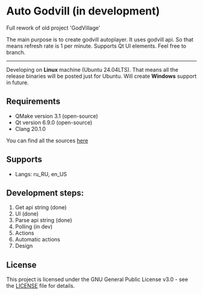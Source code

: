 # Auto Godvill (in development)

Full rework of old project 'GodVillage'

The main purpose is to create godvill autoplayer. It uses godvill api. So that means refresh rate is 1 per minute. Supports Qt UI elements. Feel free to branch.

---

Developing on **Linux** machine (Ubuntu 24.04LTS). That means all the release binaries will be posted just for Ubuntu. Will create **Windows** support in future.

## Requirements

* QMake version 3.1 (open-source)
* Qt version 6.9.0 (open-source)
* Clang 20.1.0

You can find all the sources [here](https://code.qt.io/cgit/)

## Supports

* Langs: ru_RU, en_US

## Development steps:

1. Get api string (done)
2. UI (done)
3. Parse api string (done)
4. Polling (in dev)
5. Actions
6. Automatic actions
7. Design

## License

This project is licensed under the GNU General Public License v3.0 - see the [LICENSE](LICENSE) file for details.
